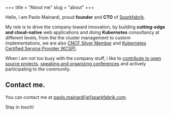+++
title = "About me"
slug = "about"
+++

Hello, i am Paolo Mainardi, proud **founder** and **CTO** of [Sparkfabrik](https://www.sparkfabrik).

My role is to drive the company toward innovation, by building **cutting-edge and cloud-native** web applications
and doing **Kubernetes** consultancy at different levels, from the the cluster management to custom implementations, we are also [CNCF Silver Member](https://landscape.cncf.io/format=members&selected=spark-fabrik-member) and [Kubernetes Certified Service Provider (KCSP)](https://landscape.cncf.io/selected=spark-fabrik-kcsp).

When i am not too busy with the company stuff, i like to [contribute to open source projects](https://www.github.com/paolomainardi), [speaking and organizing conferences](/talks) and actively participating to the community.

## Contact me.

You can contact me at [paolo.mainardi[at]sparkfabrik.com](mailto:paolo.mainardi+blog@sparkfabrik.com).

Stay in touch!
